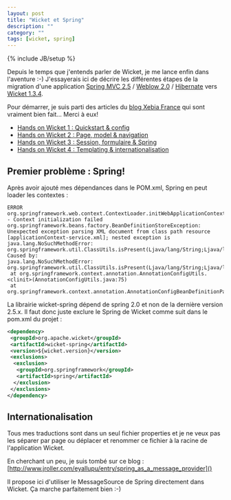 ```yaml
---
layout: post
title: "Wicket et Spring"
description: ""
category: ""
tags: [wicket, spring]
---
```

{% include JB/setup %}

Depuis le temps que j'entends parler de Wicket, je me lance enfin dans l'aventure :-)
J'essayerais ici de décrire les différentes étapes de la migration d'une application [Spring MVC 2.5](http://springframework.org) / [Weblow 2.0](http://springframework.org/webflow) / [Hibernate](http://www.hibernate.org) vers [Wicket 1.3.4](http://wicket.apache.org).

<!-- more -->

Pour démarrer, je suis parti des articles du [blog Xebia France](http://blog.xebia.fr) qui sont vraiment bien fait... Merci à eux!

* [Hands on Wicket 1 : Quickstart & config](http://blog.xebia.fr/2008/02/14/hands-on-wicket-partie-1)
* [Hands on Wicket 2 : Page, model & navigation](http://blog.xebia.fr/2008/02/22/hands-on-wicket-partie-2)
* [Hands on Wicket 3 : Session, formulaire & Spring](http://blog.xebia.fr/2008/03/07/hands-on-wicket-partie-3)
* [Hands on Wicket 4 : Templating & internationalisation](http://blog.xebia.fr/2008/04/23/hands-on-wicket-partie-4)

## Premier problème : Spring!

Après avoir ajouté mes dépendances dans le POM.xml, Spring en peut loader les contextes :

```
ERROR org.springframework.web.context.ContextLoader.initWebApplicationContext:205 - Context initialization failed
org.springframework.beans.factory.BeanDefinitionStoreException: Unexpected exception parsing XML document from class path resource [applicationContext-service.xml]; nested exception is java.lang.NoSuchMethodError: org.springframework.util.ClassUtils.isPresent(Ljava/lang/String;Ljava/lang/ClassLoader;)Z
Caused by:
java.lang.NoSuchMethodError: org.springframework.util.ClassUtils.isPresent(Ljava/lang/String;Ljava/lang/ClassLoader;)Z
 at org.springframework.context.annotation.AnnotationConfigUtils.<clinit>(AnnotationConfigUtils.java:75)
 at org.springframework.context.annotation.AnnotationConfigBeanDefinitionParser.parse(AnnotationConfigBeanDefinitionParser.java:45)
```

La librairie wicket-spring dépend de spring 2.0 et non de la dernière version 2.5.x. Il faut donc juste exclure le Spring de Wicket comme suit dans le pom.xml du projet :

```xml
<dependency>
 <groupId>org.apache.wicket</groupId>
 <artifactId>wicket-spring</artifactId>
 <version>${wicket.version}</version>
 <exclusions>
  <exclusion>
   <groupId>org.springframework</groupId>
   <artifactId>spring</artifactId>
  </exclusion>
 </exclusions>
</dependency>
```

## Internationalisation

Tous mes traductions sont dans un seul fichier properties et je ne veux pas les séparer par page ou déplacer et renommer ce fichier à la racine de l'application Wicket.

En cherchant un peu, je suis tombé sur ce blog :
[http://www.jroller.com/eyallupu/entry/spring_as_a_message_provider]()

Il propose ici d'utiliser le MessageSource de Spring directement dans Wicket. Ça marche parfaitement bien :-)